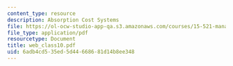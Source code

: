```yaml
---
content_type: resource
description: Absorption Cost Systems
file: https://ol-ocw-studio-app-qa.s3.amazonaws.com/courses/15-521-management-accounting-and-control-spring-2003/6adb4cd535ed5d44668681d14b8ee348_web_class10.pdf
file_type: application/pdf
resourcetype: Document
title: web_class10.pdf
uid: 6adb4cd5-35ed-5d44-6686-81d14b8ee348
---
```

